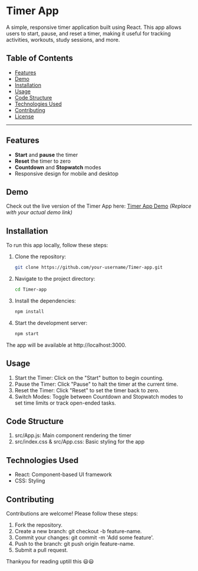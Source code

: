 # Timer App

A simple, responsive timer application built using React. This app allows users to start, pause, and reset a timer, making it useful for tracking activities, workouts, study sessions, and more.

## Table of Contents
- [Features](#features)
- [Demo](#demo)
- [Installation](#installation)
- [Usage](#usage)
- [Code Structure](#code-structure)
- [Technologies Used](#technologies-used)
- [Contributing](#contributing)
- [License](#license)

---

## Features
- **Start** and **pause** the timer
- **Reset** the timer to zero
- **Countdown** and **Stopwatch** modes
- Responsive design for mobile and desktop

## Demo
Check out the live version of the Timer App here: [Timer App Demo](https://your-demo-link.com) *(Replace with your actual demo link)*

## Installation

To run this app locally, follow these steps:

1. Clone the repository:
   ```bash
   git clone https://github.com/your-username/Timer-app.git


2. Navigate to the project directory:
   ```bash
   cd Timer-app


3. Install the dependencies:
   ```bash
   npm install


4. Start the development server:
   ```bash
   npm start

The app will be available at http://localhost:3000.

## Usage
1. Start the Timer: Click on the "Start" button to begin counting.
2. Pause the Timer: Click "Pause" to halt the timer at the current time.
3. Reset the Timer: Click "Reset" to set the timer back to zero.
4. Switch Modes: Toggle between Countdown and Stopwatch modes to set time limits or track open-ended tasks.

## Code Structure
1. src/App.js: Main component rendering the timer
4. src/index.css & src/App.css: Basic styling for the app

## Technologies Used
* React: Component-based UI framework
* CSS: Styling

## Contributing
Contributions are welcome! Please follow these steps:
1. Fork the repository.
2. Create a new branch: git checkout -b feature-name.
3. Commit your changes: git commit -m 'Add some feature'.
4. Push to the branch: git push origin feature-name.
5. Submit a pull request.

Thankyou for reading uptill this 😃😃